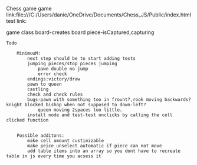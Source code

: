 Chess game
game link:file:///C:/Users/danie/OneDrive/Documents/Chess_JS/Public/index.html
test link:

game class
    board-creates board
    piece-isCaptured,capturing


    Todo

        MinimuuM:
            next step should be to start adding tests
            jumping pieces/stop pieces jumping
                pawn double no jump
                error check
            endings:victory/draw
            pawn to queen
            castling
            check and check rules
            bugs-pawn with something too in frount?,rook moving backwards? knight blocked bishop when not supposed to down-left?
                queen moving 2spaces too little.
            install node and test-test onclicks by calling the cell clicked function
                

        Possible additons:    
            make cell amount custimizable
            make peice unselect automatic if piece can not move
            add table items into an array so you dont have to recreate table in js every time you acsess it

         

   